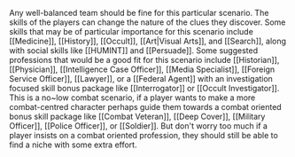 Any well-balanced team should be fine for this particular scenario. The skills of the players can change the nature of the clues they discover. Some skills that may be of particular importance for this scenario include [[Medicine]], [[History]], [[Occult]], [[Art|Visual Arts]], and [[Search]], along with social skills like [[HUMINT]] and [[Persuade]].
Some suggested professions that would be a good fit for this scenario include [[Historian]], [[Physician]], [[Intelligence Case Officer]], [[Media Specialist]], [[Foreign Service Officer]], [[Lawyer]], or a [[Federal Agent]] with an investigation focused skill bonus package like [[Interrogator]] or [[Occult Investigator]].
This is a no~low combat scenario, if a player wants to make a more combat-centred character perhaps guide them towards a combat oriented bonus skill package like [[Combat Veteran]], [[Deep Cover]], [[Military Officer]], [[Police Officer]], or [[Soldier]]. But don't worry too much if a player insists on a combat oriented profession, they should still be able to find a niche with some extra effort. 
